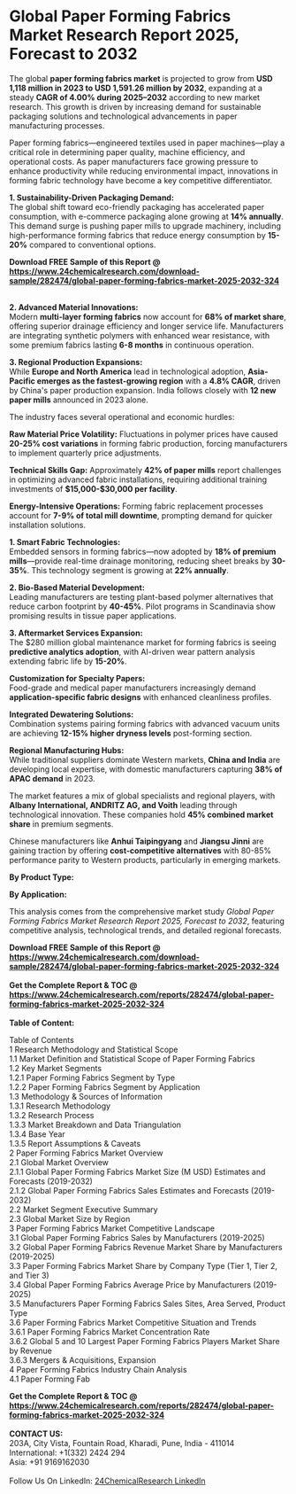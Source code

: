 <h1>Global Paper Forming Fabrics Market Research Report 2025, Forecast to 2032</h1><p>The global <strong>paper forming fabrics market</strong> is projected to grow from <strong>USD 1,118 million in 2023 to USD 1,591.26 million by 2032</strong>, expanding at a steady <strong>CAGR of 4.00% during 2025–2032</strong> according to new market research. This growth is driven by increasing demand for sustainable packaging solutions and technological advancements in paper manufacturing processes.</p><p>Paper forming fabrics—engineered textiles used in paper machines—play a critical role in determining paper quality, machine efficiency, and operational costs. As paper manufacturers face growing pressure to enhance productivity while reducing environmental impact, innovations in forming fabric technology have become a key competitive differentiator.</p><p><strong>1. Sustainability-Driven Packaging Demand:</strong><br>
The global shift toward eco-friendly packaging has accelerated paper consumption, with e-commerce packaging alone growing at <strong>14% annually</strong>. This demand surge is pushing paper mills to upgrade machinery, including high-performance forming fabrics that reduce energy consumption by <strong>15-20%</strong> compared to conventional options.</p><div><b>Download FREE Sample of this Report @ 
            <a href="https://www.24chemicalresearch.com/download-sample/282474/global-paper-forming-fabrics-market-2025-2032-324">
            https://www.24chemicalresearch.com/download-sample/282474/global-paper-forming-fabrics-market-2025-2032-324</a></b></div><br><p><strong>2. Advanced Material Innovations:</strong><br>
Modern <strong>multi-layer forming fabrics</strong> now account for <strong>68% of market share</strong>, offering superior drainage efficiency and longer service life. Manufacturers are integrating synthetic polymers with enhanced wear resistance, with some premium fabrics lasting <strong>6-8 months</strong> in continuous operation.</p><p><strong>3. Regional Production Expansions:</strong><br>
While <strong>Europe and North America</strong> lead in technological adoption, <strong>Asia-Pacific emerges as the fastest-growing region</strong> with a <strong>4.8% CAGR</strong>, driven by China's paper production expansion. India follows closely with <strong>12 new paper mills</strong> announced in 2023 alone.</p><p>The industry faces several operational and economic hurdles:</p><p><strong>Raw Material Price Volatility:</strong> Fluctuations in polymer prices have caused <strong>20-25% cost variations</strong> in forming fabric production, forcing manufacturers to implement quarterly price adjustments.</p><p><strong>Technical Skills Gap:</strong> Approximately <strong>42% of paper mills</strong> report challenges in optimizing advanced fabric installations, requiring additional training investments of <strong>$15,000-$30,000 per facility</strong>.</p><p><strong>Energy-Intensive Operations:</strong> Forming fabric replacement processes account for <strong>7-9% of total mill downtime</strong>, prompting demand for quicker installation solutions.</p><p><strong>1. Smart Fabric Technologies:</strong><br>
Embedded sensors in forming fabrics—now adopted by <strong>18% of premium mills</strong>—provide real-time drainage monitoring, reducing sheet breaks by <strong>30-35%</strong>. This technology segment is growing at <strong>22% annually</strong>.</p><p><strong>2. Bio-Based Material Development:</strong><br>
Leading manufacturers are testing plant-based polymer alternatives that reduce carbon footprint by <strong>40-45%</strong>. Pilot programs in Scandinavia show promising results in tissue paper applications.</p><p><strong>3. Aftermarket Services Expansion:</strong><br>
The $280 million global maintenance market for forming fabrics is seeing <strong>predictive analytics adoption</strong>, with AI-driven wear pattern analysis extending fabric life by <strong>15-20%</strong>.</p><p><strong>Customization for Specialty Papers:</strong><br>
	Food-grade and medical paper manufacturers increasingly demand <strong>application-specific fabric designs</strong> with enhanced cleanliness profiles.</p><p><strong>Integrated Dewatering Solutions:</strong><br>
	Combination systems pairing forming fabrics with advanced vacuum units are achieving <strong>12-15% higher dryness levels</strong> post-forming section.</p><p><strong>Regional Manufacturing Hubs:</strong><br>
	While traditional suppliers dominate Western markets, <strong>China and India</strong> are developing local expertise, with domestic manufacturers capturing <strong>38% of APAC demand</strong> in 2023.</p><p>The market features a mix of global specialists and regional players, with <strong>Albany International, ANDRITZ AG, and Voith</strong> leading through technological innovation. These companies hold <strong>45% combined market share</strong> in premium segments.</p><p>Chinese manufacturers like <strong>Anhui Taipingyang</strong> and <strong>Jiangsu Jinni</strong> are gaining traction by offering <strong>cost-competitive alternatives</strong> with 80-85% performance parity to Western products, particularly in emerging markets.</p><p><strong>By Product Type:</strong></p><p><strong>By Application:</strong></p><p>This analysis comes from the comprehensive market study <em>Global Paper Forming Fabrics Market Research Report 2025, Forecast to 2032</em>, featuring competitive analysis, technological trends, and detailed regional forecasts.</p><div><b>Download FREE Sample of this Report @ 
            <a href="https://www.24chemicalresearch.com/download-sample/282474/global-paper-forming-fabrics-market-2025-2032-324">
            https://www.24chemicalresearch.com/download-sample/282474/global-paper-forming-fabrics-market-2025-2032-324</a></b></div><br><div><b>Get the Complete Report & TOC @ 
            <a href="https://www.24chemicalresearch.com/reports/282474/global-paper-forming-fabrics-market-2025-2032-324">
            https://www.24chemicalresearch.com/reports/282474/global-paper-forming-fabrics-market-2025-2032-324</a></b></div><br>
            <b>Table of Content:</b><p>Table of Contents<br />
1 Research Methodology and Statistical Scope<br />
1.1 Market Definition and Statistical Scope of Paper Forming Fabrics<br />
1.2 Key Market Segments<br />
1.2.1 Paper Forming Fabrics Segment by Type<br />
1.2.2 Paper Forming Fabrics Segment by Application<br />
1.3 Methodology & Sources of Information<br />
1.3.1 Research Methodology<br />
1.3.2 Research Process<br />
1.3.3 Market Breakdown and Data Triangulation<br />
1.3.4 Base Year<br />
1.3.5 Report Assumptions & Caveats<br />
2 Paper Forming Fabrics Market Overview<br />
2.1 Global Market Overview<br />
2.1.1 Global Paper Forming Fabrics Market Size (M USD) Estimates and Forecasts (2019-2032)<br />
2.1.2 Global Paper Forming Fabrics Sales Estimates and Forecasts (2019-2032)<br />
2.2 Market Segment Executive Summary<br />
2.3 Global Market Size by Region<br />
3 Paper Forming Fabrics Market Competitive Landscape<br />
3.1 Global Paper Forming Fabrics Sales by Manufacturers (2019-2025)<br />
3.2 Global Paper Forming Fabrics Revenue Market Share by Manufacturers (2019-2025)<br />
3.3 Paper Forming Fabrics Market Share by Company Type (Tier 1, Tier 2, and Tier 3)<br />
3.4 Global Paper Forming Fabrics Average Price by Manufacturers (2019-2025)<br />
3.5 Manufacturers Paper Forming Fabrics Sales Sites, Area Served, Product Type<br />
3.6 Paper Forming Fabrics Market Competitive Situation and Trends<br />
3.6.1 Paper Forming Fabrics Market Concentration Rate<br />
3.6.2 Global 5 and 10 Largest Paper Forming Fabrics Players Market Share by Revenue<br />
3.6.3 Mergers & Acquisitions, Expansion<br />
4 Paper Forming Fabrics Industry Chain Analysis<br />
4.1 Paper Forming Fab</p><div><b>Get the Complete Report & TOC @ 
            <a href="https://www.24chemicalresearch.com/reports/282474/global-paper-forming-fabrics-market-2025-2032-324">
            https://www.24chemicalresearch.com/reports/282474/global-paper-forming-fabrics-market-2025-2032-324</a></b></div><br><b>CONTACT US:</b><br>
            203A, City Vista, Fountain Road, Kharadi, Pune, India - 411014<br>
            International: +1(332) 2424 294<br>
            Asia: +91 9169162030 <br><br>
            Follow Us On LinkedIn: <a href="https://www.linkedin.com/company/24chemicalresearch/">24ChemicalResearch LinkedIn</a>